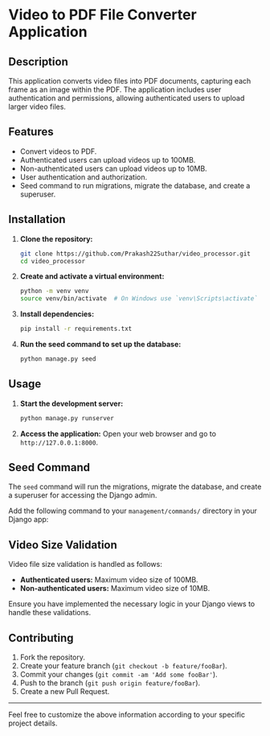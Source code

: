 # Video to PDF File Converter Application

## Description
This application converts video files into PDF documents, capturing each frame as an image within the PDF. 
The application includes user authentication and permissions, allowing authenticated users to upload larger video files.

## Features
- Convert videos to PDF.
- Authenticated users can upload videos up to 100MB.
- Non-authenticated users can upload videos up to 10MB.
- User authentication and authorization.
- Seed command to run migrations, migrate the database, and create a superuser.

## Installation

1. **Clone the repository:**
    ```bash
    git clone https://github.com/Prakash22Suthar/video_processor.git
    cd video_processor
    ```

2. **Create and activate a virtual environment:**
    ```bash
    python -m venv venv
    source venv/bin/activate  # On Windows use `venv\Scripts\activate`
    ```

3. **Install dependencies:**
    ```bash
    pip install -r requirements.txt
    ```

4. **Run the seed command to set up the database:**
    ```bash
    python manage.py seed
    ```

## Usage

1. **Start the development server:**
    ```bash
    python manage.py runserver
    ```

2. **Access the application:**
    Open your web browser and go to `http://127.0.0.1:8000`.

## Seed Command

The `seed` command will run the migrations, migrate the database, and create a superuser for accessing the Django admin.

Add the following command to your `management/commands/` directory in your Django app:

## Video Size Validation

Video file size validation is handled as follows:
- **Authenticated users:** Maximum video size of 100MB.
- **Non-authenticated users:** Maximum video size of 10MB.

Ensure you have implemented the necessary logic in your Django views to handle these validations.

## Contributing

1. Fork the repository.
2. Create your feature branch (`git checkout -b feature/fooBar`).
3. Commit your changes (`git commit -am 'Add some fooBar'`).
4. Push to the branch (`git push origin feature/fooBar`).
5. Create a new Pull Request.


---

Feel free to customize the above information according to your specific project details.
